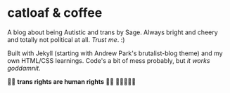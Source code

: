 # catloaf & coffee
A blog about being Autistic and trans by Sage. Always bright and cheery and totally not political at all. *Trust me*. :)

Built with Jekyll (starting with Andrew Park's brutalist-blog theme) and my own HTML/CSS learnings. Code's a bit of mess probably, but *it works goddamnit*.

🏳️‍⚧️ **trans rights are human rights** 🏳️‍⚧️
🩵🩷🤍🩷🩵